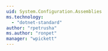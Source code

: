 ```yaml
---
uid: System.Configuration.Assemblies
ms.technology: 
  - "dotnet-standard"
author: "rpetrusha"
ms.author: "ronpet"
manager: "wpickett"
---
```


